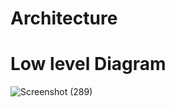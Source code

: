 # Architecture
# Low level Diagram
![Screenshot (289)](https://user-images.githubusercontent.com/89648059/132346446-718d8715-1e32-4f6c-821f-a8acca52cd6f.png)


